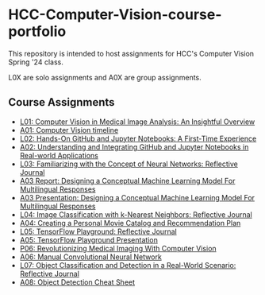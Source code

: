 # HCC-Computer-Vision-course-portfolio

This repository is intended to host assignments for HCC's Computer Vision Spring '24 class.

L0X are solo assignments and A0X are group assignments.

## Course Assignments

- [L01: Computer Vision in Medical Image Analysis: An Insightful Overview](https://github.com/TLeonidas/HCC-Computer-Vision-course-portfolio/blob/main/L01ITAI1378.pdf)
- [A01: Computer Vision timeline](https://github.com/TLeonidas/HCC-Computer-Vision-course-portfolio/blob/main/A01ByteMeITAI1378.pdf)
- [L02: Hands-On GitHub and Jupyter Notebooks: A First-Time Experience](https://github.com/TLeonidas/HCC-Computer-Vision-course-portfolio/blob/main/L02ITAI1378.pdf)
- [A02: Understanding and Integrating GitHub and Jupyter Notebooks in Real-world
Applications](https://github.com/TLeonidas/HCC-Computer-Vision-course-portfolio/blob/main/A02Byte%20MeITAI1378.pdf)
- [L03: Familiarizing with the Concept of Neural Networks: Reflective Journal](https://github.com/TLeonidas/HCC-Computer-Vision-course-portfolio/blob/main/L03_ITAI1378.pdf)
- [A03 Report: Designing a Conceptual Machine Learning Model For Multilingual Responses](https://github.com/TLeonidas/HCC-Computer-Vision-course-portfolio/blob/main/A03_Report_Byte%20Me_ITAI1378.pdf)
- [A03 Presentation: Designing a Conceptual Machine Learning Model For Multilingual Responses](https://github.com/TLeonidas/HCC-Computer-Vision-course-portfolio/blob/main/A03_Presentation_ByteMe_ITAI1358.pdf)
- [L04: Image Classification with k-Nearest Neighbors: Reflective Journal](https://github.com/TLeonidas/HCC-Computer-Vision-course-portfolio/blob/main/L04_ITAI_1378.pdf)
- [A04: Creating a Personal Movie Catalog and Recommendation Plan](https://github.com/TLeonidas/HCC-Computer-Vision-course-portfolio/blob/main/A04_ByteMe_ITAI1378.pdf)
- [L05: TensorFlow Playground: Reflective Journal](https://github.com/TLeonidas/HCC-Computer-Vision-course-portfolio/blob/main/L05_ITAI%201378.pdf)
- [A05: TensorFlow Playground Presentation](https://github.com/TLeonidas/HCC-Computer-Vision-course-portfolio/blob/main/A05_ByteMeITAI%201378.pdf)
- [P06: Revolutionizing Medical Imaging With Computer Vision](https://github.com/TLeonidas/HCC-Computer-Vision-course-portfolio/blob/main/P06_Byte_ITAI1378.pdf)
- [A06: Manual Convolutional Neural Network](https://github.com/TLeonidas/HCC-Computer-Vision-course-portfolio/blob/main/A06_ByteMe_ITAI%201378.pdf)
- [L07: Object Classification and Detection in a Real-World Scenario: Reflective Journal](https://github.com/TLeonidas/HCC-Computer-Vision-course-portfolio/blob/main/L07_ITAI1378.pdf)
- [A08: Object Detection Cheat Sheet](https://github.com/TLeonidas/HCC-Computer-Vision-course-portfolio/blob/main/A08_ByteMe_ITAI_%201378.pdf)
